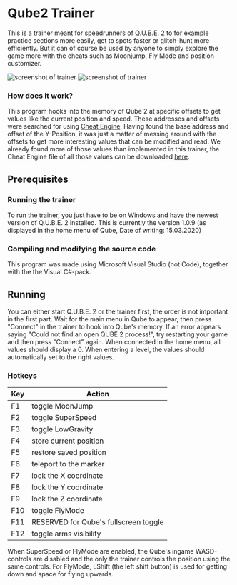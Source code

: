 # Qube2 Trainer

This is a trainer meant for speedrunners of Q.U.B.E. 2 to for example practice sections more easily, get to spots faster or glitch-hunt more efficiently.
But it can of course be used by anyone to simply explore the game more with the cheats such as Moonjump, Fly Mode and position customizer. 

![screenshot of trainer](https://github.com/daniel-noordzij/Qube2-Trainer/blob/2.0/Screenshot1.jpg)
![screenshot of trainer](https://github.com/daniel-noordzij/Qube2-Trainer/blob/2.0/Screenshot2.jpg)

### How does it work?

This program hooks into the memory of Qube 2 at specific offsets to get values like the current position and speed. These addresses and offsets were searched for using [Cheat Engine](cheatengine.org). Having found the base address and offset of the Y-Position, it was just a matter of messing around with the offsets to get more interesting values that can be modified and read. We already found more of those values than implemented in this trainer, the Cheat Engine file of all those values can be downloaded [here](https://cdn.discordapp.com/attachments/425395827893075973/685243872506675264/QUBE-All-Values-109.CT).


## Prerequisites

### Running the trainer

To run the trainer, you just have to be on Windows and have the newest version of Q.U.B.E. 2 installed. This is currently the version 1.0.9 (as displayed in the home menu of Qube, Date of writing: 15.03.2020)

### Compiling and modifying the source code

This program was made using Microsoft Visual Studio (not Code), together with the the Visual C#-pack.


## Running

You can either start Q.U.B.E. 2 or the trainer first, the order is not important in the first part. Wait for the main menu in Qube to appear, then press "Connect" in the trainer to hook into Qube's memory. If an error appears saying "Could not find an open QUBE 2 process!", try restarting your game and then press "Connect" again.
When connected in the home menu, all values should display a 0. When entering a level, the values should automatically set to the right values.

### Hotkeys

Key | Action
--- | ------
F1  | toggle MoonJump
F2  | toggle SuperSpeed
F3  | toggle LowGravity
F4  | store current position
F5  | restore saved position
F6  | teleport to the marker
F7  | lock the X coordinate
F8  | lock the Y coordinate
F9  | lock the Z coordinate
F10 | toggle FlyMode
F11 | RESERVED for Qube's fullscreen toggle
F12 | toggle arms visibility

When SuperSpeed or FlyMode are enabled, the Qube's ingame WASD-controls are disabled and the only the trainer controls the position using the same controls. For FlyMode, LShift (the left shift button) is used for getting down and space for flying upwards.
